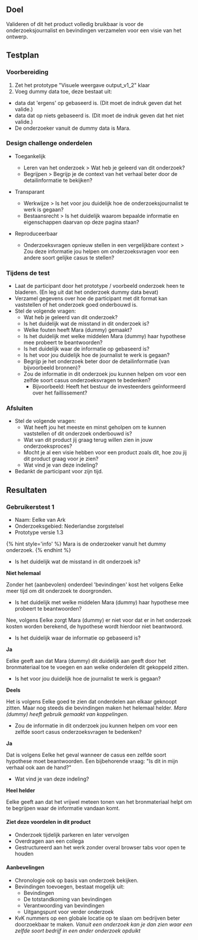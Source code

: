 
## Doel
Valideren of dit het product volledig bruikbaar is voor de onderzoeksjournalist en bevindingen verzamelen voor een visie van het ontwerp.

## Testplan

### Voorbereiding
1. Zet het prototype "Visuele weergave output_v1_2" klaar
2. Voeg dummy data toe, deze bestaat uit:
  * data dat 'ergens' op gebaseerd is. (Dit moet de indruk geven dat het valide.)
  * data dat op niets gebaseerd is. (Dit moet de indruk geven dat het niet valide.)
  * De onderzoeker vanuit de dummy data is Mara.


### Design challenge onderdelen

- Toegankelijk
  * Leren van het onderzoek > Wat heb je geleerd van dit onderzoek?
  * Begrijpen > Begrijp je de context van het verhaal beter door de detailinformatie te bekijken?

- Transparant
  * Werkwijze > Is het voor jou duidelijk hoe de onderzoeksjournalist te werk is gegaan?
  * Bestaansrecht > Is het duidelijk waarom bepaalde informatie en eigenschappen daarvan op deze pagina staan?

- Reproduceerbaar
  * Onderzoeksvragen opnieuw stellen in een vergelijkbare context > Zou deze informatie jou helpen om onderzoeksvragen voor een andere soort gelijke casus te stellen?


<!-- 
- Aanvulbaar
  * Het project opnieuw openen > Je hebt een onderzoek gedaan en je komt nu terug. Hoe ga je deze weer terugvinden?
  * Aanpassen > Je moet wat aanpassen.
  * Toevoegen > Gebeurtenis toevoegen aan de lijst met gebeurtenissen.

- Ethische kant van de informatie
  * Exporteren definiëren > Je wil het onderzoek delen in een doorzoekbaar format, maar het is belangrijk dat je bepaalde bronnen niet meestuurt. -->



### Tijdens de test
* Laat de participant door het prototype / voorbeeld onderzoek heen te bladeren. (En leg uit dat het onderzoek dummy data bevat)
* Verzamel gegevens over hoe de participant met dit format kan vaststellen of het onderzoek goed onderbouwd is.
* Stel de volgende vragen:
  * Wat heb je geleerd van dit onderzoek?
  * Is het duidelijk wat de misstand in dit onderzoek is?
  * Welke fouten heeft Mara (dummy) gemaakt?
  * Is het duidelijk met welke middelen Mara (dummy) haar hypothese mee probeert te beantwoorden?
  * Is het duidelijk waar de informatie op gebaseerd is?
  * Is het voor jou duidelijk hoe de journalist te werk is gegaan?
  * Begrijp je het onderzoek beter door de detailinformatie (van bijvoorbeeld bronnen)?
  * Zou de informatie in dit onderzoek jou kunnen helpen om voor een zelfde soort casus onderzoeksvragen te bedenken?
    * Bijvoorbeeld: Heeft het bestuur de investeerders geïnformeerd over het faillissement?

### Afsluiten
* Stel de volgende vragen:
  * Wat heeft jou het meeste en minst geholpen om te kunnen vaststellen of dit onderzoek onderbouwd is?
  * Wat van dit product jij graag terug willen zien in jouw onderzoeksproces?
  * Mocht je al een visie hebben voor een product zoals dit, hoe zou jij dit product graag voor je zien?
  * Wat vind je van deze indeling?
* Bedankt de participant voor zijn tijd.

    
## Resultaten

### Gebruikerstest 1

* Naam: Eelke van Ark
* Onderzoeksgebied: Nederlandse zorgstelsel
* Prototype versie 1.3

{% hint style='info' %}
Mara is de onderzoeker vanuit het dummy onderzoek.
{% endhint %}

<!-- TODO quote -->

* Is het duidelijk wat de misstand in dit onderzoek is?

__Niet helemaal__

Zonder het (aanbevolen) onderdeel 'bevindingen' kost het volgens Eelke meer tijd om dit onderzoek te doorgronden.

* Is het duidelijk met welke middelen Mara (dummy) haar hypothese mee probeert te beantwoorden?

Nee, volgens Eelke zorgt Mara (dummy) er niet voor dat er in het onderzoek kosten worden berekend, de hypothese wordt hierdoor niet beantwoord.

* Is het duidelijk waar de informatie op gebaseerd is?

__Ja__

Eelke geeft aan dat Mara (dummy) dit duidelijk aan geeft door het bronmateriaal toe te voegen en aan welke onderdelen dit gekoppeld zitten.

* Is het voor jou duidelijk hoe de journalist te werk is gegaan?

__Deels__

Het is volgens Eelke goed te zien dat onderdelen aan elkaar geknoopt zitten. Maar nog steeds die bevindingen maken het helemaal helder. *Mara (dummy) heeft gebruik gemaakt van koppelingen.*

* Zou de informatie in dit onderzoek jou kunnen helpen om voor een zelfde soort casus onderzoeksvragen te bedenken?

__Ja__

Dat is volgens Eelke het geval wanneer de casus een zelfde soort hypothese moet beantwoorden. Een bijbehorende vraag: "Is dit in mijn verhaal ook aan de hand?"


* Wat vind je van deze indeling?

__Heel helder__

Eelke geeft aan dat het vrijwel meteen tonen van het bronmateriaal helpt om te begrijpen waar de informatie vandaan komt.

#### Ziet deze voordelen in dit product

* Onderzoek tijdelijk parkeren en later vervolgen
* Overdragen aan een collega
* Gestructureerd aan het werk zonder overal browser tabs voor open te houden



#### Aanbevelingen
* Chronologie ook op basis van onderzoek bekijken.
* Bevindingen toevoegen, bestaat mogelijk uit:
  * Bevindingen
  * De totstandkoming van bevindingen
  * Verantwoording van bevindingen
  * Uitgangspunt voor verder onderzoek
* KvK nummers op een globale locatie op te slaan om bedrijven beter doorzoekbaar te maken. *Vanuit een onderzoek kan je dan zien waar een zelfde soort bedrijf in een ander onderzoek opduikt*













<!--
  Bewijs:

Prototype 1
  - Toegankelijk
    * Leren van het onderzoek > Is dit leerzaam
    * Begrijpen > Begrijp je de context beter?

  - Transparant
    * Duidelijk welke informatie bij elkaar horen > Is het duidelijk welke informatie bij elkaar hoort?
    * Bestaansrecht > Is het duidelijk waarom deze informatie bestaat en toegevoegd is?

  - Reproduceerbaar
    * Onderzoeksvragen opnieuw stellen > Helpt dit jouw om onderzoeksvragen opnieuw te stellen?

Prototype 2
  - Aanvulbaar
    * Het project opnieuw openen > Je hebt een onderzoek gedaan en je komt nu terug. Hoe ga je deze weer terugvinden?
    * Aanpassen > Je moet wat aanpassen.
    * Toevoegen > Gebeurtenis toevoegen aan de lijst met gebeurtenissen.

  - Ethische kant van de informatie
    * Exporteren definiëren > Je wil het onderzoek delen in een doorzoekbaar format, maar het is belangrijk dat je bepaalde bronnen niet meestuurt.







  - Toegankelijk
  Het product moet het journalistieke onderzoek kunnen uitleggen en doorzoekbaar maken.

  Maar waarom zou je het onderzoek willen uitleggen?
  
  1. Zo dat de onderzoekjournalist er van kan leren. `En waarom wil deze persoon er van leren?`
    * Vanuit je eigen interesse.
    * Vanuit zelfreflectie.
    * Om inspiratie op te doen en beter te worden in het uitvoeren van het journalistieke onderzoek.

  Waarom doorzoekbaar?
  * Doorzoekbaarheid geeft de mogelijkheid om sneller bij de detailinformatie te komen. Dit bespaard tijd en helpt om de context beter te begrijpen.
    * Waarom is detailinformatie nodig? Om de context beter te begrijpen.
    * De gebruiker kan tijdbesparen door om bij detail informatie te komen. 
    

    * Verborgen informatie ???
    * Gemiste details ???
    * Patronen ???
    * Om de efficiëntie van de leesbaarheid te verbeteren.
    * Om een overzicht te houden welke onderdelen bij elkaar houden.
    * Om informatie terug te vinden.

    

  De lezer in geïnteresseerd in hoe het

  - Transparant
    Het product moet er voor zorgen dat de juiste informatie bij elkaar komt te staan en dat de informatie compleet wordt.

 -->

